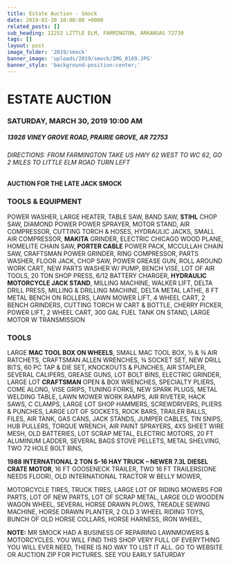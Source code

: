 ```yaml
---
title: Estate Auction - Smock
date: 2019-03-30 10:00:00 +0000
related_posts: []
sub_heading: 12252 LITTLE ELM, FARMINGTON, ARKANSAS 72730
tags: []
layout: post
image_folder: '2019/smock'
banner_image: 'uploads/2019/smock/IMG_0169.JPG'
banner_style: 'background-position:center;'
---
```

# ESTATE AUCTI0N 
### SATURDAY, MARCH 30, 2019 10:00 AM
##### 13928 VINEY GROVE ROAD, PRAIRIE GROVE, AR 72753
###### DIRECTIONS: FROM FARMINGTON TAKE US HWY 62 WEST TO WC 62, GO 2 MILES TO LITTLE ELM ROAD TURN LEFT
#### AUCTION FOR THE LATE JACK SMOCK

<!--break-->
### TOOLS & EQUIPMENT

POWER WASHER, LARGE HEATER, TABLE SAW, BAND SAW, __STIHL__ CHOP SAW, DIAMOND POWER POWER SPRAYER, MOTOR STAND, AIR COMPRESSOR, CUTTING TORCH & HOSES, HYDRAULIC JACKS, SMALL AIR COMPRESSOR, __MAKITA__ GRINDER, ELECTRIC CHICAGO WOOD PLANE, HOMELITE CHAIN SAW, __PORTER CABLE__ POWER PACK, MCCULLAH CHAIN SAW, CRAFTSMAN POWER GRINDER, RING COMPRESSOR, PARTS WASHER, FLOOR JACK, CHOP SAW, POWER GREASE GUN, ROLL AROUND WORK CART, NEW PARTS WASHER W/ PUMP, BENCH VISE, LOT OF AIR TOOLS, 20 TON SHOP PRESS, 6/12 BATTERY CHARGER, __HYDRAULIC MOTORCYCLE JACK STAND__, MILLING MACHINE, WALKER LIFT, DELTA DRILL PRESS, MILLING & DRILLING MACHINE, DELTA METAL LATHE, 8 FT METAL BENCH ON ROLLERS, LAWN MOWER LIFT, 4 WHEEL CART, 2 BENCH GRINDERS, CUTTING TORCH W CART & BOTTLE, CHERRY PICKER, POWER LIFT, 2 WHEEL CART, 300 GAL FUEL TANK ON STAND, LARGE MOTOR W TRANSMISSION

### TOOLS

LARGE __MAC TOOL BOX ON WHEELS__, SMALL MAC TOOL BOX, ½ & ¾ AIR RATCHETS, CRAFTSMAN ALLEN WRENCHES, ¾ SOCKET SET, NEW DRILL BITS, 60 PC TAP & DIE SET, KNOCKOUTS & PUNCHES, AIR STAPLER, SEVERAL CALIPERS, GREASE GUNS, LOT BOLT BINS, ELECTRIC GRINDER, LARGE LOT __CRAFTSMAN__ OPEN & BOX WRENCHES, SPECIALTY PLIERS, COME ALONG, VISE GRIPS, TUNING FORKS, NEW SPARK PLUGS, METAL WELDING TABLE, LAWN MOWER WORK RAMPS, AIR RIVETER, HACK SAWS, C CLAMPS, LARGE LOT SHOP HAMMERS, SCREWDRIVERS, PLIERS & PUNCHES, LARGE LOT OF SOCKETS, ROCK BARS, TRAILER BALLS, FILES, AIR TANK, GAS CANS, JACK STANDS, JUMPER CABLES, TIN SNIPS, HUB PULLERS, TORQUE WRENCH, AIR PAINT SPRAYERS, 4X5 SHEET WIRE MESH, OLD BATTERIES, LOT SCRAP METAL, ELECTRIC MOTORS, 20 FT ALUMINUM LADDER, SEVERAL BAGS STOVE PELLETS, METAL SHELVING, TWO 72 HOLE BOLT BINS, 

__1988 INTERNATIONAL 2 TON S-16 HAY TRUCK – NEWER 7.3L DIESEL CRATE MOTOR__, 16 FT GOOSENECK TRAILER, TWO 16 FT TRAILERS(ONE NEEDS FLOOR), OLD INTERNATIONAL TRACTOR W BELLY MOWER, 

MOTORCYCLE TIRES, TRUCK TIRES, LARGE LOT OF RIDING MOWERS FOR PARTS, LOT OF NEW PARTS, LOT OF SCRAP METAL, LARGE OLD WOODEN WAGON WHEEL, SEVERAL HORSE DRAWN PLOWS, TREADLE SEWING MACHINE, HORSE DRAWN PLANTER, 2 OLD 3 WHEEL RIDING TOYS, BUNCH OF OLD HORSE COLLARS,  HORSE HARNESS, IRON WHEEL, 

__NOTE:__ MR SMOCK HAD A BUSINESS OF REPAIRING LAWNMOWERS & MOTORCYCLES.  YOU WILL FIND THIS SHOP VERY FULL OF EVERYTHING YOU WILL EVER NEED, THERE IS NO WAY TO LIST IT ALL.  GO TO WEBSITE OR AUCTION ZIP FOR PICTURES. SEE YOU EARLY SATURDAY
